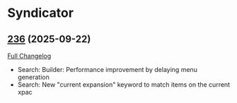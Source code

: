 # Syndicator

## [236](https://github.com/TheMouseNest/Syndicator/tree/236) (2025-09-22)
[Full Changelog](https://github.com/TheMouseNest/Syndicator/compare/235...236) 

- Search: Builder: Performance improvement by delaying menu generation  
- Search: New "current expansion" keyword to match items on the current xpac  
